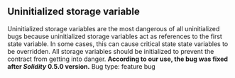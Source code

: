 ## Uninitialized storage variable
Uninitialized storage variables are the most dangerous of all uninitialized bugs because uninitialized storage variables act as references to the first state variable. In some cases, this can cause critical state state variables to be overridden. All storage variables should be initialized to prevent the contract from getting into danger. **According to our use, the bug was fixed after *Solidity* 0.5.0 version.**
Bug type: feature bug